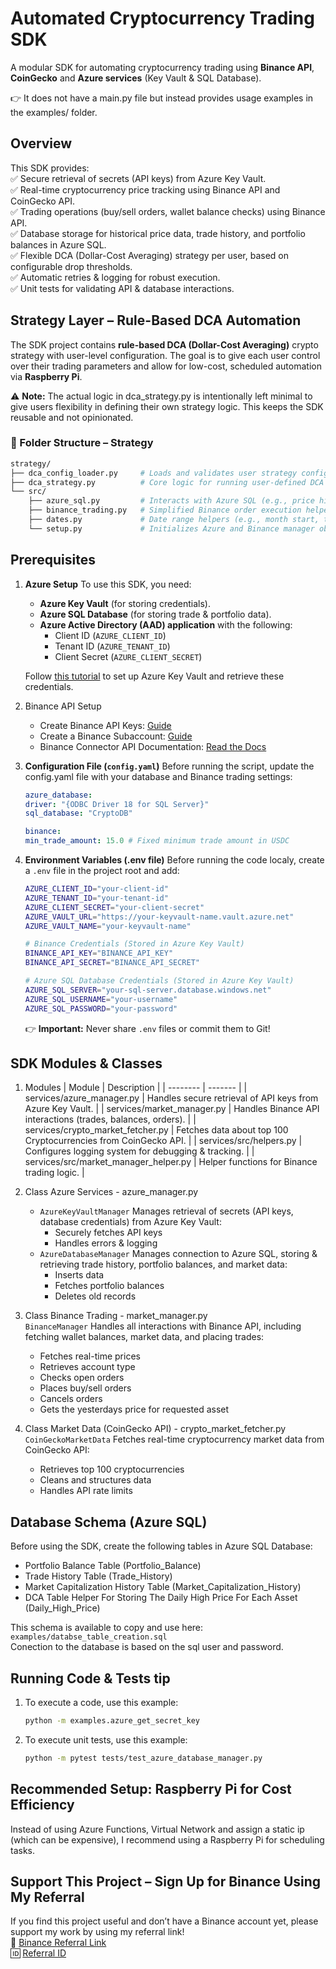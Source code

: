 # Automated Cryptocurrency Trading SDK
A modular SDK for automating cryptocurrency trading using **Binance API**, **CoinGecko** and **Azure services** (Key Vault & SQL Database).

👉 It does not have a main.py file but instead provides usage examples in the examples/ folder.

## Overview
This SDK provides:<br>
✅ Secure retrieval of secrets (API keys) from Azure Key Vault.<br>
✅ Real-time cryptocurrency price tracking using Binance API and CoinGecko API.<br>
✅ Trading operations (buy/sell orders, wallet balance checks) using Binance API.<br>
✅ Database storage for historical price data, trade history, and portfolio balances in Azure SQL.<br>
✅ Flexible DCA (Dollar-Cost Averaging) strategy per user, based on configurable drop thresholds.<br>
✅ Automatic retries & logging for robust execution.<br>
✅ Unit tests for validating API & database interactions.<br>

## Strategy Layer – Rule-Based DCA Automation
The SDK project contains **rule-based DCA (Dollar-Cost Averaging)** crypto strategy with user-level configuration. The goal is to give each user control over their trading parameters and allow for low-cost, scheduled automation via **Raspberry Pi**.

⚠️ **Note:** The actual logic in dca_strategy.py is intentionally left minimal to give users flexibility in defining their own strategy logic. This keeps the SDK reusable and not opinionated.

### 📁 Folder Structure – Strategy
```bash
strategy/
├── dca_config_loader.py     # Loads and validates user strategy config
├── dca_strategy.py          # Core logic for running user-defined DCA strategy
└── src/
    ├── azure_sql.py         # Interacts with Azure SQL (e.g., price history, trade logs)
    ├── binance_trading.py   # Simplified Binance order execution helpers
    ├── dates.py             # Date range helpers (e.g., month start, today)
    └── setup.py             # Initializes Azure and Binance manager objects
```

## Prerequisites
1. **Azure Setup**
    To use this SDK, you need:
    - **Azure Key Vault** (for storing credentials).
    - **Azure SQL Database** (for storing trade & portfolio data).
    - **Azure Active Directory (AAD) application** with the following:
        - Client ID (`AZURE_CLIENT_ID`)
        - Tenant ID (`AZURE_TENANT_ID`)
        - Client Secret (`AZURE_CLIENT_SECRET`)

    Follow [this tutorial](https://www.youtube.com/watch?v=Vs3wyFk9upo&ab_channel=TechyTacos) to set up Azure Key Vault and retrieve these credentials.

2. Binance API Setup
    - Create Binance API Keys: [Guide](https://www.binance.com/en/support/faq/how-to-create-api-keys-on-binance-360002502072)
    - Create a Binance Subaccount: [Guide](https://www.binance.com/en/support/faq/binance-sub-account-functions-and-frequently-asked-questions-360020632811)
    - Binance Connector API Documentation: [Read the Docs](https://binance-connector.readthedocs.io/en/latest/index.html)

3. **Configuration File (`config.yaml`)**
    Before running the script, update the config.yaml file with your database and Binance trading settings:
    ```yaml
    azure_database:
    driver: "{ODBC Driver 18 for SQL Server}"
    sql_database: "CryptoDB"

    binance:
    min_trade_amount: 15.0 # Fixed minimum trade amount in USDC
    ```

4. **Environment Variables (.env file)**
    Before running the code localy, create a `.env` file in the project root and add:
    ```bash
    AZURE_CLIENT_ID="your-client-id"
    AZURE_TENANT_ID="your-tenant-id"
    AZURE_CLIENT_SECRET="your-client-secret"
    AZURE_VAULT_URL="https://your-keyvault-name.vault.azure.net"
    AZURE_VAULT_NAME="your-keyvault-name"

    # Binance Credentials (Stored in Azure Key Vault)
    BINANCE_API_KEY="BINANCE_API_KEY"
    BINANCE_API_SECRET="BINANCE_API_SECRET"

    # Azure SQL Database Credentials (Stored in Azure Key Vault)
    AZURE_SQL_SERVER="your-sql-server.database.windows.net"
    AZURE_SQL_USERNAME="your-username"
    AZURE_SQL_PASSWORD="your-password"
    ```
    👉 **Important:** Never share `.env` files or commit them to Git!

## SDK Modules & Classes
1. Modules
    | Module    | Description |
    | -------- | ------- |
    | services/azure_manager.py | Handles secure retrieval of API keys from Azure Key Vault. |
    | services/market_manager.py | Handles Binance API interactions (trades, balances, orders). |
    | services/crypto_market_fetcher.py | Fetches data about top 100 Cryptocurrencies from CoinGecko API. |
    | services/src/helpers.py | Configures logging system for debugging & tracking. |
    | services/src/market_manager_helper.py | Helper functions for Binance trading logic. |

2. Class Azure Services - azure_manager.py
    - `AzureKeyVaultManager` Manages retrieval of secrets (API keys, database credentials) from Azure Key Vault:
        - Securely fetches API keys
        - Handles errors & logging
    - `AzureDatabaseManager` Manages connection to Azure SQL, storing & retrieving trade history, portfolio balances, and market data:
        - Inserts data
        - Fetches portfolio balances
        - Deletes old records


3. Class Binance Trading - market_manager.py<br>
    `BinanceManager` Handles all interactions with Binance API, including fetching wallet balances, market data, and placing trades:
    - Fetches real-time prices
    - Retrieves account type
    - Checks open orders
    - Places buy/sell orders
    - Cancels orders
    - Gets the yesterdays price for requested asset

4. Class Market Data (CoinGecko API) - crypto_market_fetcher.py<br>
    `CoinGeckoMarketData` Fetches real-time cryptocurrency market data from CoinGecko API:
    - Retrieves top 100 cryptocurrencies
    - Cleans and structures data
    - Handles API rate limits

## Database Schema (Azure SQL)
Before using the SDK, create the following tables in Azure SQL Database:
- Portfolio Balance Table (Portfolio_Balance)
- Trade History Table (Trade_History)
- Market Capitalization History Table (Market_Capitalization_History)
- DCA Table Helper For Storing The Daily High Price For Each Asset (Daily_High_Price)

This schema is available to copy and use here: `examples/databse_table_creation.sql`<br>
Conection to the database is based on the sql user and password.

## Running Code & Tests tip
1. To execute a code, use this example:
    ```bash
    python -m examples.azure_get_secret_key
    ```
2. To execute unit tests, use this example:
    ```bash
    python -m pytest tests/test_azure_database_manager.py
    ```

## Recommended Setup: Raspberry Pi for Cost Efficiency
Instead of using Azure Functions, Virtual Network and assign a static ip (which can be expensive), I recommend using a Raspberry Pi for scheduling tasks.

## Support This Project – Sign Up for Binance Using My Referral
If you find this project useful and don’t have a Binance account yet, please support my work by using my referral link!<br>
🔗 [Binance Referral Link](https://www.binance.com/activity/referral-entry/CPA?ref=CPA_00FXDN66MY)<br>
🆔 [Referral ID](CPA_00FXDN66MY)
